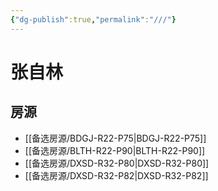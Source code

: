 ```yaml
---
{"dg-publish":true,"permalink":"///"}
---
```



# 张自林

## 房源

- [[备选房源/BDGJ-R22-P75\|BDGJ-R22-P75]]
- [[备选房源/BLTH-R22-P90\|BLTH-R22-P90]]
- [[备选房源/DXSD-R32-P80\|DXSD-R32-P80]]
- [[备选房源/DXSD-R32-P82\|DXSD-R32-P82]]

